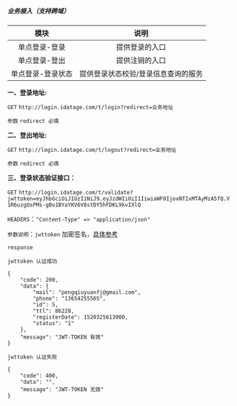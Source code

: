 ##### 业务接入（支持跨域）

| 模块 | 说明 |
| :---: | :---: |
| 单点登录-登录 | 提供登录的入口 |
| 单点登录-登出 | 提供注销的入口 |
| 单点登录-登录状态 | 提供登录状态校验/登录信息查询的服务 |

**一、登录地址:**

`GET` `http://login.idatage.com/t/login?redirect=业务地址`

`参数` `redirect 必填`

**二、登出地址:**

`GET` `http://login.idatage.com/t/logout?redirect=业务地址`

`参数` `redirect 必填`

**三、登录状态验证接口：**

`GET` `http://login.idatage.com/t/validate?jwttoken=eyJhbGciOiJIUzI1NiJ9.eyJzdWIiOiI1IiwiaWF0IjoxNTIxMTAyMzA5fQ.V1R6uzgUsPMs-gBo1BYaYKV6V8stDY5hFDKL9kvIXlQ`

`HEADERS`：`"Content-Type" => "application/json"`

`参数说明`：`jwttoken` 加密签名，[具体参考](http://blog.leapoahead.com/2015/09/06/understanding-jwt/)

`response`

```
jwttoken 认证成功

{
    "code": 200,
    "data": {
        "mail": "pengqiuyuanfj@gmail.com",
        "phone": "13654255565",
        "id": 5,
        "ttl": 86228,
        "registerDate": 1520325613000,
        "status": "1"
    },
    "message": "JWT-TOKEN 有效"
}

jwttoken 认证失败

{
    "code": 400,
    "data": "",
    "message": "JWT-TOKEN 无效"
}
```



